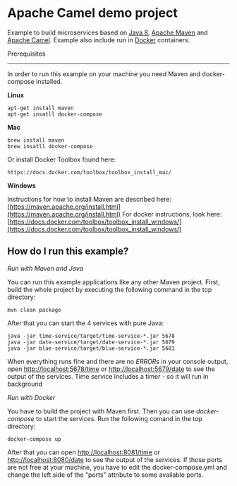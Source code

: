 

Apache Camel demo project
=====================

Example to build microservices based on [Java 8][0], [Apache Maven][1] and [Apache Camel][2]. 
Example also include  run in [Docker][5] containers.

Prerequisites
_____________

In order to run this example on your machine you need Maven and docker-compose installed.

**Linux**

    apt-get install maven
    apt-get insatll docker-compose

**Mac**

    brew install maven
    brew insatll docker-compose

Or install Docker Toolbox found here:

    https://docs.docker.com/toolbox/toolbox_install_mac/

**Windows**

Instructions for how to install Maven are described here: [https://maven.apache.org/install.html](https://maven.apache.org/install.html)
For docker instructions, look here: [https://docs.docker.com/toolbox/toolbox_install_windows/](https://docs.docker.com/toolbox/toolbox_install_windows/)

How do I run this example?
--------------------------

*Run with Maven and Java*

You can run this example applications like any other Maven project. First, build the whole project by executing the following command in the top directory:

    mvn clean package

After that you can start the 4 services with pure Java:

    java -jar time-service/target/time-service-*.jar 5678
    java -jar date-service/target/date-service-*.jar 5679
    java -jar blue-service/target/blue-service-*.jar 5681
    

When everything runs fine and there are no *ERROR*s in your console output, open [http://localhost:5678/time][10] or [http://localhost:5679/date][11] to see the output of the services. 
Time service includes a timer - so it will run in background

*Run with Docker*

You have to build the project with Maven first. Then you can use *docker-compose* to start the services. Run the following comand in the top directory:

    docker-compose up

After that you can open [http://localhost:8081/time][14] or [http://localhost:8080/date][15] to see the output of the services. If those ports are not free at your machine, you have to edit the docker-compose.yml and change the left side of the "ports" attribute to some available ports.

[0]: http://www.oracle.com/technetwork/java/javase/overview/java8-2100321.html
[1]: https://maven.apache.org/
[2]: https://camel.apache.org/
[3]: 
[4]: 
[5]: https://www.docker.com/
[10]: http://localhost:5678/time
[11]: http://localhost:5679/date
[14]: http://localhost:8081/time
[15]: http://localhost:8080/date
